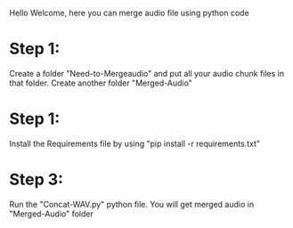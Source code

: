 Hello Welcome, here you can merge audio file using python code

# Step 1: 

Create a folder "Need-to-Mergeaudio" and put all your audio chunk files in that folder. Create another folder "Merged-Audio"

# Step 1: 

Install the Requirements file by using "pip install -r requirements.txt"

# Step 3: 

Run the "Concat-WAV.py" python file. You will get merged audio in "Merged-Audio" folder
